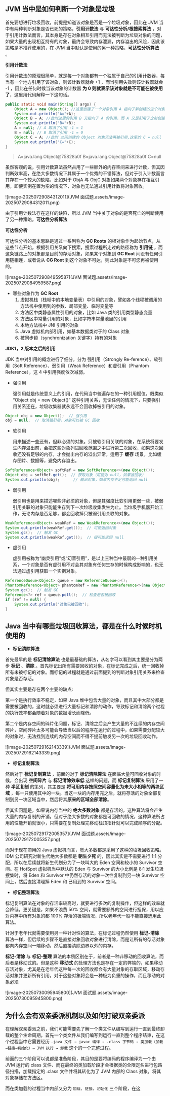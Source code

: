 ## JVM 当中是如何判断一个对象是垃圾

首先要想进行垃圾回收，前提是知道该对象是否是一个垃圾对象，因此在 JVM 当中有两种判断对象是否已死的策略，**引用计数法** 与 **可达性分析/根搜索算法** ，对于引用计数法而言，其本身是存在对象相互引用而无法被判断为垃圾对象的问题，如果大量的出现相互持有的对象，最终会导致内存泄漏，内存溢出的风险，因此该策略是不推荐使用的，在 JVM 当中默认是使用的另一种策略，**可达性分析算法** 。

**引用计数法**

引用计数法的原理很简单，就是每一个对象都有一个独属于自己的引用计数器，每当有一个地方引用了该对象，则该计数器就会 +1 ，而当引用失效则该计数器就会 -1 ，因此在任何时候当该对象的计数器 **为 0 则就表示该对象就是不可能在被使用了**，这里用代码解释一下这句话。

~~~ java
public static void main(String[] args) {
    Object A = new Object(); //这里创建了一个对象引用 A 指向了新创建的这个对象,因此这个对象的引用计数器 +1  = 1
    System.out.println("A="+A);
    Object B = A; //此时这里的引用 B 又指向了 A 的引用，而 A 又是引用了之前创建的对象计数器 +1  = 2
    System.out.println("B="+B);
    A = null; // A 取消了引用 -1 = 1
    B = null; // B 取消了引用 -1 = 0
    Object C = A; //此时 之间创建的 Object 对象无法再被引用,这里的 C = null
    System.out.println("C="+C);
}
~~~

> A=java.lang.Object@75828a0f
> B=java.lang.Object@75828a0f
> C=null

虽然客观的说，引用计数算法虽然占用了一些额外的内存空间来进行计数，但其因判断效率高，在绝大多数情况下其属于一个优秀的不错算法，但对于引入计数而言其存在一个较大的缺陷，比如对于 ObjA 与 ObjC 对象如果两个对象存在相互引用，即便实例在置为空的情况下，对象也无法通过引用计数将对象回收。

![image-20250729084312011](JVM 面试题.assets/image-20250729084312011.png) 

由于引用计数法存在这样的缺陷，所以 JVM 当中关于对象的是否死亡的判断使用了另一种策略，**可达性分析算法**

**可达性分析**

可达性分析的基本思路是通过一系列称为 **GC Roots** 的根对象作为起始节点，从这些节点开始，根据引用关系向下搜索，搜索过程所走过的路径称为 **引用链** ，而这条链路上的对象都是目前的存活对象，如果某个对象到 **GC Root** 间没有任何引用链相连，或者说从 **CG Root** 到这个对象不可达，则此对象是不可您再被使用的。

![image-20250729084959587](JVM 面试题.assets/image-20250729084959587.png)

- 哪些对象作为 **GC Root** 
  1. 虚拟机栈（栈帧中的本地变量表）中引用的对象，譬如各个线程被调用的方法栈中使用到的参数、局部变量、临时变量等
  2. 方法区中类静态属性引用的对象，比如 Java 类的引用类型静态变量
  3. 方法区中常量引用的对象，比如字符串常量池里的引用
  4. 本地方法栈中 JNI 引用的对象
  5. Java 虚拟机内部引用，如基本数据类对于的 Class 对象
  6. 被同步锁（synchronization 关键字）持有的对象

**JDK1，2 版本之后的引用**

JDK 当中对引用的概念进行了细分，分为 强引用（Strongly Re-ference）、软引用（Soft Reference）、弱引用（Weak Reference）和虚引用（Phantom Reference），这 4 中引用强度依次减弱。

- 强引用 

  强引用就是传统意义上的引用，在代码当中普遍存在的一种引用赋值，既类似 “Object obj = new Object()” 这种引用关系，无论任何的情况下，只要强引用关系还在，垃圾收集器就永远不会回收掉被引用的对象。

~~~ java
Object obj = new Object();  // 强引用
obj = null;  // 取消强引用，对象可以被 GC 回收
~~~

- 软引用

  用来描述一些还有，但非必须的对象。只被软引用关联的对象，在系统将要发生内存溢出前，会把这些对象列进回收范围之中进行第二次回收，如果这次回收还没有足够的内存，才会抛出内存的溢出异常，适用于 **缓存** 场景，比如缓存图片、数据等，避免内存溢出。

~~~ java
SoftReference<Object> softRef = new SoftReference<>(new Object());
Object obj = softRef.get();  // 获取对象（可能为 null，如果被回收）
System.out.println(obj);      // 输出对象，如果内存不足可能返回 null
~~~

- 弱引用

  弱引用也是用来描述哪些非必须的对象，但是其强度比软引用更弱一些，被弱引用关联的对象只能能生存到下一次垃圾收集发生为止。当垃圾手机器开始工作，无论内存是否足够，都会回收掉只被弱引用关联的对象。

~~~ java
WeakReference<Object> weakRef = new WeakReference<>(new Object());
System.out.println(weakRef.get());  // 可能返回对象
System.gc();  // 触发 GC
System.out.println(weakRef.get());  // 很可能返回 null
~~~

- 虚引用

  虚引用被称为“幽灵引用”或“幻音引用”，是以上三种当中最弱的一种引用关系，一个对象是否有虚引用不对会其对象有任何生存的时候构成影响的，也无法通过虚引用获取一个实例对象。

~~~ java
ReferenceQueue<Object> queue = new ReferenceQueue<>();
PhantomReference<Object> phantomRef = new PhantomReference<>(new Object(), queue);
System.gc();  // 触发 GC
Reference<?> ref = queue.poll();  // 检查是否被回收
if (ref != null) {
    System.out.println("对象已被回收");
}
~~~

## Java 当中有哪些垃圾回收算法，都是在什么时候时机使用的

- **标记清除算法**

首先最早的是 **标记清除算法** 也是最基础的算法，从名字可以看到其主要是分为两步 **标记** 、**清除** 。首先标记出所有需要回收的对象，在标记完成之后，统一回收掉所有未被标记的对象。而标记的过程就是通过前面提到的判断对象引用关系来检查对象是否存活。

但其实主要是存在两个主要的缺点:

第一个是执行效率不稳定，如果 Java 堆中包含大量的对象，而且其中大部分都是需要被回收的，这时就必须进行大量标记和清除的动作，导致标记和清除两个过程的执行效率都会随着对象的数据增长而降低。

第二个是内存空间的碎片化问题，标记、清除之后会产生大量的不连续的内存空间碎片，空间碎片太多可能会导致当以后的程序在运行的过程中，如果需要分配较大的对象时，无法找到连续的内存空间而不得不提前触发另一次的垃圾回收动作。

![image-20250729162143339](JVM 面试题.assets/image-20250729162143339.png) 



- **标记复制算法**

然后对于 **标记复制算法** ，前面的对于 **标记清除算法** 在面临大量可回收对象的时候，会出现 **空间碎片** 与 **标记清除效率低** 这样的问题，而 **标记复制算法** 采用了一种 **半区复制** 的策列，其主要是 **将可用内存按照空间容量化为未大小相等的两块区域** ，每一只使用其中的一块。当这一块的内存用完之后，就将存活的对象全部复制到另一块区域当中，然后将其**原来的区域全部清除**。

但其实问题是，如果说内存当中的 **绝大多数对象** 都是存活的，这种算法将会产生大量的内存复制的开销，但对于绝大多数的对象都是可回收的情况，这种算法所占用的性能开销就很小，只需要在复制处理完移动栈顶指针就可以完成顺序的分配。

![image-20250729172005357](JVM 面试题.assets/image-20250729172005357.png) 

而对于现在商用的 Java 虚拟机而言，觉大多数都是采用了这种的垃圾回收策略。IDM 公司研究对新生代绝大多数都是 **朝生夕死** 的，因此其实是不需要进行 1:1 分配，所以在后续就将新生代划分为了一块叫大的 Eden 空间和较小的 Survivor 空间。在 HotSpot 虚拟机当中默认的 Eden 与 Survivor 的大小比例是 8:1 发生垃圾搜集时，将 Eden 和 Survivor 中仍然存活的对象一次性复制到另一块 Survivor 空间上，然后直接清理掉 Eden 和 已用到的 Survivor 空间。

- **标记整理算法**

标记复制算法在对象的存活率较高时，就要进行多次的复制操作，但这样的效率就会降低。更关键是，如果不浪费 50% 空间，就需要额外的空间进行担保，用以应对内存中所有对象的都 100% 存活的极端情况，所以老年代一般不能直接选用此算法。

针对于老年代就需要使用另一种针对性的算法，在标记过程仍然使用 **标记-清除** 算法一样，但后续的步骤不是直接对象回收对象进行清除，而是让所有的存活对象都向内存空间一端移动，然后直接清除边界以外的内存。

**标记-清除** 与 **标记-整理** 算法的本质区别在于，前者是一种非移动的回收算法，而后者是移动式的。但是这种 **移动式**  的处理方法也是存在一定的弊端的，如果移动存活对象，尤其是在老年代这种每一次的回收都会有大量对象的存取区域，移动存活对象并更新所有引用，对于这些对象将会是一种极为负重的操作，而且移动的对象必须

![image-20250730095945800](JVM 面试题.assets/image-20250730095945800.png) 

## 为什么会有双亲委派机制以及如何打破双亲委派

在理解双亲委派之前，我们可能需要先了解一个类文件从编写到运行一直到最终卸载的整个生命周期，首先一个类文件从我们编写到运行一直到整个程序结束，在这个过程当中它需要经历 `.java 文件 → javac 编译 → .class 字节码 → 类加载（加载→链接→初始化）→ JVM 执行 → 卸载` 这个的一个完整过程。

前面的三个阶段可以说都是准备阶段，其目的是要将编码的程序编译为一个由 JVM  运行的 class 文件、而在最终的类加载阶段才会根据类的全限定名进行包路径扫描，加载指定的 .class 文件并将其转化为了 JVM 内部的 Class 对象，将其对象存储在方法区。

而在类加载的过程当中内部又分为 `加载`、`链接`、`初始化` 三个阶段，在这
